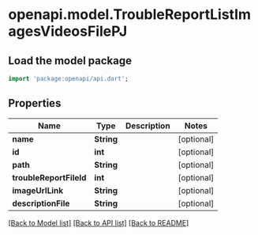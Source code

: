 # openapi.model.TroubleReportListImagesVideosFilePJ

## Load the model package
```dart
import 'package:openapi/api.dart';
```

## Properties
Name | Type | Description | Notes
------------ | ------------- | ------------- | -------------
**name** | **String** |  | [optional] 
**id** | **int** |  | [optional] 
**path** | **String** |  | [optional] 
**troubleReportFileId** | **int** |  | [optional] 
**imageUrlLink** | **String** |  | [optional] 
**descriptionFile** | **String** |  | [optional] 

[[Back to Model list]](../README.md#documentation-for-models) [[Back to API list]](../README.md#documentation-for-api-endpoints) [[Back to README]](../README.md)


